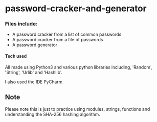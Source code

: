 # password-cracker-and-generator

### Files include:
- A password cracker from a list of common passwords
- A password cracker from a file of passwords
- A password generator

#### Tech used
All made using Python3 and various python libraries including, 'Random', 'String', 'Urlib' and 'Hashlib'.

I also used the IDE PyCharm.

## Note
Please note this is just to practice using modules, strings, functions and understanding the SHA-256 hashing algorithm.  
